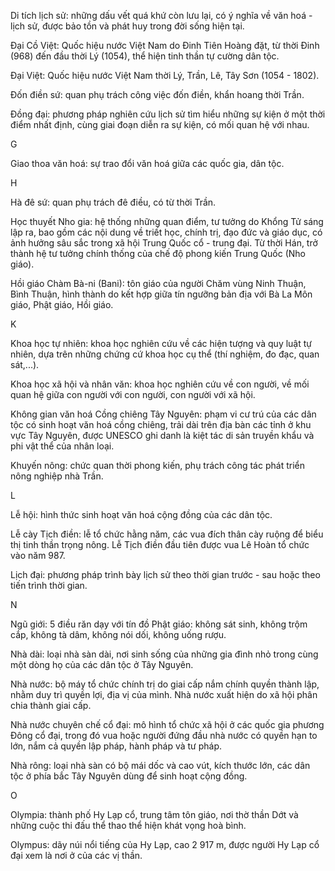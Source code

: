 Di tích lịch sử: những dấu vết quá khứ còn lưu lại, có ý nghĩa về văn hoá - lịch sử, được bảo tồn và phát huy trong đời sống hiện tại.

Đại Cồ Việt: Quốc hiệu nước Việt Nam do Đinh Tiên Hoàng đặt, từ thời Đinh (968) đến đầu thời Lý (1054), thể hiện tinh thần tự cường dân tộc.

Đại Việt: Quốc hiệu nước Việt Nam thời Lý, Trần, Lê, Tây Sơn (1054 - 1802).

Đốn điền sứ: quan phụ trách công việc đốn điền, khẩn hoang thời Trần.

Đồng đại: phương pháp nghiên cứu lịch sử tìm hiểu những sự kiện ở một thời điểm nhất định, cùng giai đoạn diễn ra sự kiện, có mối quan hệ với nhau.

G

Giao thoa văn hoá: sự trao đổi văn hoá giữa các quốc gia, dân tộc.

H

Hà đê sứ: quan phụ trách đê điều, có từ thời Trần.

Học thuyết Nho gia: hệ thống những quan điểm, tư tưởng do Khổng Tử sáng lập ra, bao gồm các nội dung về triết học, chính trị, đạo đức và giáo dục, có ảnh hưởng sâu sắc trong xã hội Trung Quốc cổ - trung đại. Từ thời Hán, trở thành hệ tư tưởng chính thống của chế độ phong kiến Trung Quốc (Nho giáo).

Hồi giáo Chàm Bà-ni (Bani): tôn giáo của người Chăm vùng Ninh Thuận, Bình Thuận, hình thành do kết hợp giữa tín ngưỡng bản địa với Bà La Môn giáo, Phật giáo, Hồi giáo.

K

Khoa học tự nhiên: khoa học nghiên cứu về các hiện tượng và quy luật tự nhiên, dựa trên những chứng cứ khoa học cụ thể (thí nghiệm, đo đạc, quan sát,...).

Khoa học xã hội và nhân văn: khoa học nghiên cứu về con người, về mối quan hệ giữa con người với con người, con người với xã hội.

Không gian văn hoá Cồng chiêng Tây Nguyên: phạm vi cư trú của các dân tộc có sinh hoạt văn hoá cồng chiêng, trải dài trên địa bàn các tỉnh ở khu vực Tây Nguyên, được UNESCO ghi danh là kiệt tác di sản truyền khẩu và phi vật thể của nhân loại.

Khuyến nông: chức quan thời phong kiến, phụ trách công tác phát triển nông nghiệp nhà Trần.

L

Lễ hội: hình thức sinh hoạt văn hoá cộng đồng của các dân tộc.

Lễ cày Tịch điền: lễ tổ chức hằng năm, các vua đích thân cày ruộng để biểu thị tinh thần trọng nông. Lễ Tịch điền đầu tiên được vua Lê Hoàn tổ chức vào năm 987.

Lịch đại: phương pháp trình bày lịch sử theo thời gian trước - sau hoặc theo tiến trình thời gian.

N

Ngũ giới: 5 điều răn dạy với tín đồ Phật giáo: không sát sinh, không trộm cắp, không tà dâm, không nói dối, không uống rượu.

Nhà dài: loại nhà sàn dài, nơi sinh sống của những gia đình nhỏ trong cùng một dòng họ của các dân tộc ở Tây Nguyên.

Nhà nước: bộ máy tổ chức chính trị do giai cấp nắm chính quyền thành lập, nhằm duy trì quyền lợi, địa vị của mình. Nhà nước xuất hiện do xã hội phân chia thành giai cấp.

Nhà nước chuyên chế cổ đại: mô hình tổ chức xã hội ở các quốc gia phương Đông cổ đại, trong đó vua hoặc người đứng đầu nhà nước có quyền hạn to lớn, nắm cả quyền lập pháp, hành pháp và tư pháp.

Nhà rông: loại nhà sàn có bộ mái dốc và cao vút, kích thước lớn, các dân tộc ở phía bắc Tây Nguyên dùng để sinh hoạt cộng đồng.

O

Olympia: thành phố Hy Lạp cổ, trung tâm tôn giáo, nơi thờ thần Dớt và những cuộc thi đấu thể thao thể hiện khát vọng hoà bình.

Olympus: dãy núi nổi tiếng của Hy Lạp, cao 2 917 m, được người Hy Lạp cổ đại xem là nơi ở của các vị thần.